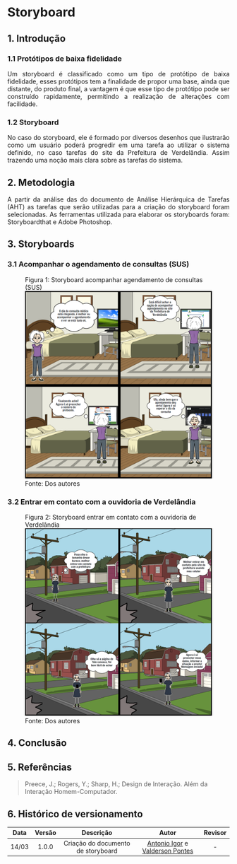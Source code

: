 # Storyboard

## 1. Introdução

### 1.1 Protótipos de baixa fidelidade
<p align="justify">
Um storyboard é classificado como um tipo de protótipo de baixa fidelidade, esses protótipos tem a finalidade de propor uma base, ainda que distante, do produto final, a vantagem é que esse tipo de protótipo pode ser construído rapidamente, permitindo a realização de alterações com facilidade. 
</p>

### 1.2 Storyboard
<p align="justify">
No caso do storyboard, ele é formado por diversos desenhos que ilustrarão como um usuário poderá progredir em uma tarefa ao utilizar o sistema definido, no caso tarefas do site da Prefeitura de Verdelândia. Assim trazendo uma noção mais clara sobre as tarefas do sistema.
</p>

## 2. Metodologia 
<p align="justify">
A partir da análise das do documento de Análise Hierárquica de Tarefas (AHT) as tarefas que serão utilizadas para a criação do storyboard foram selecionadas. As ferramentas utilizada para elaborar os storyboards foram: Storyboardthat e Adobe Photoshop.
</p>

## 3. Storyboards

### 3.1 Acompanhar o agendamento de consultas (SUS)

<figure>
  <figcaption>
    Figura 1: Storyboard acompanhar agendamento de consultas (SUS)
  </figcaption>
  <img 
    src="../../../assets/storyboards/storyboard1.png" alt="storyboard-agendamento" 
  />
  <figcaption>
    Fonte: Dos autores
  </figcaption>
</figure>

### 3.2 Entrar em contato com a ouvidoria de Verdelândia

<figure>
  <figcaption>
    Figura 2: Storyboard entrar em contato com a ouvidoria de Verdelândia
  </figcaption>
  <img 
    src="../../../assets/storyboards/storyboard2.png" alt="storyboard-contato" 
  />
  <figcaption>
    Fonte: Dos autores
  </figcaption>
</figure>

## 4. Conclusão

## 5. Referências

> Preece, J.; Rogers, Y.; Sharp, H.; Design de Interação. Além da Interação Homem-Computador.

## 6. Histórico de versionamento
 
| Data  | Versão | Descrição | Autor | Revisor |
| :--:  | :----: | :-------: | :---: | :-----: |
| 14/03 | 1.0.0 | Criação do documento de storyboard | [Antonio Igor](https://github.com/antonioigorcarvalho) e [Valderson Pontes](https://github.com/valdersonjr) | - |